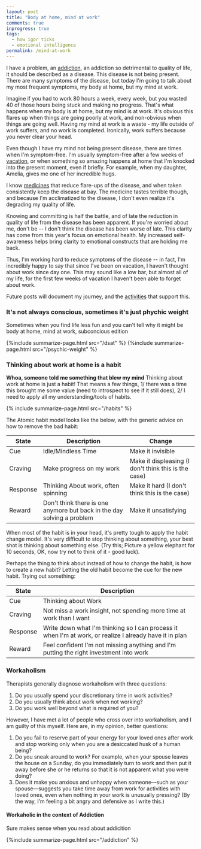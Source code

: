 ```yaml
---
layout: post
title: "Body at home, mind at work"
comments: true
inprogress: true
tags:
  - how igor ticks
  - emotional intelligence
permalink: /mind-at-work
---
```


I have a problem, an [addiction](/addiction), an addiction so detrimental to quality of life, it should be described as a disease. This disease is not being present. There are many symptoms of the disease, but today I'm going to talk about my most frequent symptoms, my body at home, but my mind at work.

Imagine if you had to work 80 hours a week, every week, but you wasted 40 of those hours being stuck and making no progress. That's what happens when my body is at home, but my mind is at work. It's obvious this flares up when things are going poorly at work, and non-obvious when things are going well. Having my mind at work is a waste - my life outside of work suffers, and no work is completed. Ironically, work suffers because you never clear your head.

Even though I have my mind not being present disease, there are times when I'm symptom-free. I'm usually symptom-free after a few weeks of [vacation](/time-off), or when something so amazing happens at home that I'm knocked into the present moment, even if briefly. For example, when my daughter, Amelia, gives me one of her incredible hugs.

I know [medicines](/emotional-health) that reduce flare-ups of the disease, and when taken consistently keep the disease at bay. The medicine tastes terrible though, and because I'm acclimatized to the disease, I don't even realize it's degrading my quality of life.

Knowing and committing is half the battle, and of late the reduction in quality of life from the disease has been apparent. If you're worried about me, don't be -- I don't think the disease has been worse of late. This clarity has come from this year's focus on emotional health. My increased self-awareness helps bring clarity to emotional constructs that are holding me back.

Thus, I'm working hard to reduce symptoms of the disease -- in fact, I'm incredibly happy to say that since I've been on vacation, I haven't thought about work since day one. This may sound like a low bar, but almost all of my life, for the first few weeks of vacation I haven't been able to forget about work.

Future posts will document my journey, and the [activities](/emotional-health) that support this.

### It's not always conscious, sometimes it's just phychic weight

Sometimes when you find life less fun and you can't tell why it might be body at home, mind at work, subconcious edition

{%include summarize-page.html src="/dsat" %}
{%include summarize-page.html src="/psychic-weight" %}

### Thinking about work at home is a habit

**Whoa, someone told me something that blew my mind** Thinking about work at home is just a habit! That means a few things, 1/ there was a time this brought me some value (need to introspect to see if it still does), 2/ I need to apply all my understanding/tools of habits.

{% include summarize-page.html src="/habits" %}

The Atomic habit model looks like the below, with the generic advice on how to remove the bad habit:

| State    | Description                                                            | Change                                               |
| -------- | ---------------------------------------------------------------------- | ---------------------------------------------------- |
| Cue      | Idle/Mindless Time                                                     | Make it invisible                                    |
| Craving  | Make progress on my work                                               | Make it displeasing (I don't think this is the case) |
| Response | Thinking About work, often spinning                                    | Make it hard (I don't think this is the case)        |
| Reward   | Don't think there is one anymore but back in the day solving a problem | Make it unsatisfying                                 |

When most of the habit is in your head, it's pretty tough to apply the habit change model. It's very difficult to stop thinking about something, your best shot is thinking about something else. (Try this; Picture a yellow elephant for 10 seconds, OK, now try not to think of it - good luck).

Perhaps the thing to think about instead of how to change the habit, is how to create a new habit? Letting the old habit become the cue for the new habit. Trying out something:

| State    | Description                                                                                             |
| -------- | ------------------------------------------------------------------------------------------------------- |
| Cue      | Thinking about Work                                                                                     |
| Craving  | Not miss a work insight, not spending more time at work than I want                                     |
| Response | Write down what I'm thinking so I can process it when I'm at work, or realize I already have it in plan |
| Reward   | Feel confident I'm not missing anything and I'm putting the right investment into work                  |

### Workaholism

Therapists generally diagnose workaholism with three questions:

1. Do you usually spend your discretionary time in work activities?
2. Do you usually think about work when not working?
3. Do you work well beyond what is required of you?

However, I have met a lot of people who cross over into workaholism, and I am guilty of this myself. Here are, in my opinion, better questions:

1. Do you fail to reserve part of your energy for your loved ones after work and stop working only when you are a desiccated husk of a human being?
2. Do you sneak around to work? For example, when your spouse leaves the house on a Sunday, do you immediately turn to work and then put it away before she or he returns so that it is not apparent what you were doing?
3. Does it make you anxious and unhappy when someone—such as your spouse—suggests you take time away from work for activities with loved ones, even when nothing in your work is unusually pressing? (By the way, I’m feeling a bit angry and defensive as I write this.)

#### Workaholic in the context of Addiction

Sure makes sense when you read about addicition

{%include summarize-page.html src="/addiction" %}
